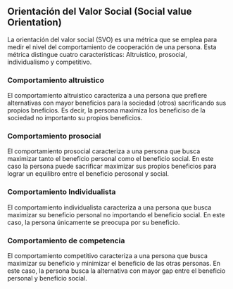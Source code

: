 ## Orientación del Valor Social (Social value Orientation)
La orientación del valor social (SVO) es una métrica que se emplea para medir el nivel del comportamiento de cooperación de una persona. Esta métrica distingue cuatro características: Altruistico, prosocial, individualismo y competitivo.

### Comportamiento altruistico
El comportamiento altruistico caracteriza a una persona que prefiere alternativas con mayor beneficios para la sociedad (otros) sacrificando sus propios bneficios. Es decir, la persona maximiza los beneficiso de la sociedad no importanto su propios beneficios.

### Comportamiento prosocial
El comportamiento prosocial caracteriza a una persona que busca maximizar tanto el beneficio personal como el beneficio social. En este caso la persona puede sacrificar maximizar sus propios beneficios para lograr un equilibro entre el beneficio perosonal y social.

### Comportamiento Individualista
El comportamiento individualista caracteriza a una persona que busca maximizar su beneficio personal no importando el beneficio social. En este caso, la persona únicamente se preocupa por su beneficio.

### Comportamiento de competencia
El comportamiento competitivo caracteriza a una persona que busca maximizar su beneficio y minimizar el beneficio de las otras personas. En este caso, la persona busca la alternativa con mayor gap entre el beneficio personal y beneficio social.

